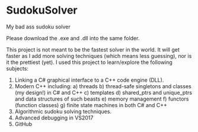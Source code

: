 
# SudokuSolver
My bad ass sudoku solver

Please download the .exe and .dll into the same folder.

This project is not meant to be the fastest solver in the world. It will get faster as I 
add more solving techniques (which means less guessing), nor is it the prettiest (yet). 
I used this project to learn/explore the following subjects:

1) Linking a C# graphical interface to a C++ code engine (DLL).
2) Modern C++ including:
   a) threads
   b) thread-safe singletons and classes (my design!) in C# and C++
   c) templates
   d) shared_ptrs and unique_ptrs and data structures of such beasts
   e) memory management
   f) functors (function classes)
   g) finite state machines in both C# and C++
3) Algorithmic sudoku solving techniques.
4) Advanced debugging in VS2017
5) GitHub
